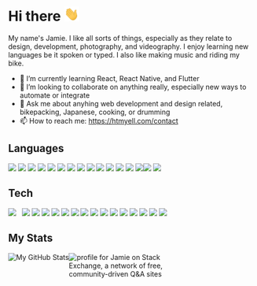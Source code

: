 # Hi there <img src="https://raw.githubusercontent.com/ABSphreak/ABSphreak/master/gifs/Hi.gif" width="30px">
My name's Jamie. I like all sorts of things, especially as they relate to design, development, photography, and videography. I enjoy learning new languages be it spoken or typed. I also like making music and riding my bike. 
<!--
**jamielife/jamielife** is a ✨ _special_ ✨ repository because its `README.md` (this file) appears on your GitHub profile.

Here are some ideas to get you started:

- 🔭 I’m currently working on -->
- 🌱 I’m currently learning React, React Native, and Flutter
- 👯 I’m looking to collaborate on anything really, especially new ways to automate or integrate
- 💬 Ask me about anyhing web development and design related, bikepacking, Japanese, cooking, or drumming
- 📫 How to reach me: https://htmyell.com/contact

## Languages

<img height="40px" src="https://cdn.jsdelivr.net/gh/devicons/devicon/icons/csharp/csharp-original.svg" /> <img height="40px" src="https://cdn.jsdelivr.net/gh/devicons/devicon/icons/css3/css3-original.svg" /> <img height="40px" src="https://cdn.jsdelivr.net/gh/devicons/devicon/icons/dart/dart-original.svg" /> <img height="40px" src="https://cdn.jsdelivr.net/gh/devicons/devicon/icons/html5/html5-original.svg" /> <img height="40px" src="https://cdn.jsdelivr.net/gh/devicons/devicon/icons/javascript/javascript-plain.svg" /> <img height="40px" src="https://cdn.jsdelivr.net/gh/devicons/devicon/icons/jquery/jquery-original.svg" /> <img height="40px" src="https://cdn.jsdelivr.net/gh/devicons/devicon/icons/less/less-plain-wordmark.svg" /> <img height="40px" src="https://cdn.jsdelivr.net/gh/devicons/devicon/icons/nextjs/nextjs-original.svg" /> <img height="40px" src="https://cdn.jsdelivr.net/gh/devicons/devicon/icons/nodejs/nodejs-original.svg" /> <img height="40px" src="https://cdn.jsdelivr.net/gh/devicons/devicon/icons/perl/perl-original.svg" /> <img height="40px" src="https://cdn.jsdelivr.net/gh/devicons/devicon/icons/php/php-plain.svg" /> <img height="40px" src="https://cdn.jsdelivr.net/gh/devicons/devicon/icons/python/python-original.svg" /> <img height="40px" src="https://cdn.jsdelivr.net/gh/devicons/devicon/icons/r/r-original.svg" /> <img height="40px" src="https://cdn.jsdelivr.net/gh/devicons/devicon/icons/react/react-original.svg" /><img height="40px" src="https://cdn.jsdelivr.net/gh/devicons/devicon/icons/sass/sass-original.svg" /> <img height="40px" src="https://cdn.jsdelivr.net/gh/devicons/devicon/icons/typescript/typescript-original.svg" />

## Tech 
<img height="40px" src="https://cdn.jsdelivr.net/gh/devicons/devicon/icons/apache/apache-original-wordmark.svg" /> &nbsp; <img height="40px" src="https://cdn.jsdelivr.net/gh/devicons/devicon/icons/amazonwebservices/amazonwebservices-original-wordmark.svg" /> <img  height="40px" src="https://cdn.jsdelivr.net/gh/devicons/devicon/icons/android/android-original.svg" />
 <img height="40px"  src="https://cdn.jsdelivr.net/gh/devicons/devicon/icons/apple/apple-original.svg" /> <img height="40px" src="https://cdn.jsdelivr.net/gh/devicons/devicon/icons/azure/azure-original.svg" /> <img height="40px"  src="https://cdn.jsdelivr.net/gh/devicons/devicon/icons/bash/bash-original.svg" /> <img height="40px"  src="https://cdn.jsdelivr.net/gh/devicons/devicon/icons/docker/docker-original.svg" /> <img height="40px"  src="https://cdn.jsdelivr.net/gh/devicons/devicon/icons/digitalocean/digitalocean-original.svg" /> <img height="40px" src="https://cdn.jsdelivr.net/gh/devicons/devicon/icons/git/git-original.svg" /> <img height="40px"  src="https://cdn.jsdelivr.net/gh/devicons/devicon/icons/google/google-original.svg" /> <img height="40px" src="https://cdn.jsdelivr.net/gh/devicons/devicon/icons/linux/linux-original.svg" /> <img height="40px" src="https://cdn.jsdelivr.net/gh/devicons/devicon/icons/mysql/mysql-original.svg" /> <img height="40px" src="https://cdn.jsdelivr.net/gh/devicons/devicon/icons/nginx/nginx-original.svg" /> <img height="40px" src="https://cdn.jsdelivr.net/gh/devicons/devicon/icons/ubuntu/ubuntu-plain.svg" /> <img height="40px" src="https://cdn.jsdelivr.net/gh/devicons/devicon/icons/unix/unix-original.svg" /> <img height="40px" src="https://cdn.jsdelivr.net/gh/devicons/devicon/icons/windows8/windows8-original.svg" />                  

## My Stats
<img align="left" src="https://github-readme-stats.vercel.app/api?username=jamielife&count_private=true&show_icons=true&theme=tokyonight&bg_color=00000000" alt="My GitHub Stats" /><a target="_blank" href="https://stackoverflow.com/users/318145/jamie"><img align="left" src="https://stackexchange.com/users/flair/123593.png?theme=dark" width="208" height="58" alt="profile for Jamie on Stack Exchange, a network of free, community-driven Q&amp;A sites" title="profile for Jamie on Stack Exchange, a network of free, community-driven Q&amp;A sites"></a>
